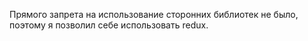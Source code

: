 Прямого запрета на использование сторонних библиотек не было, поэтому я позволил себе использовать redux.
